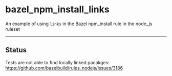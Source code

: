 # bazel_npm_install_links
An example of using `links` in the Bazel npm_install rule in the node_js ruleset

------

## Status

Tests are not able to find locally linked pacakges:
https://github.com/bazelbuild/rules_nodejs/issues/3186
